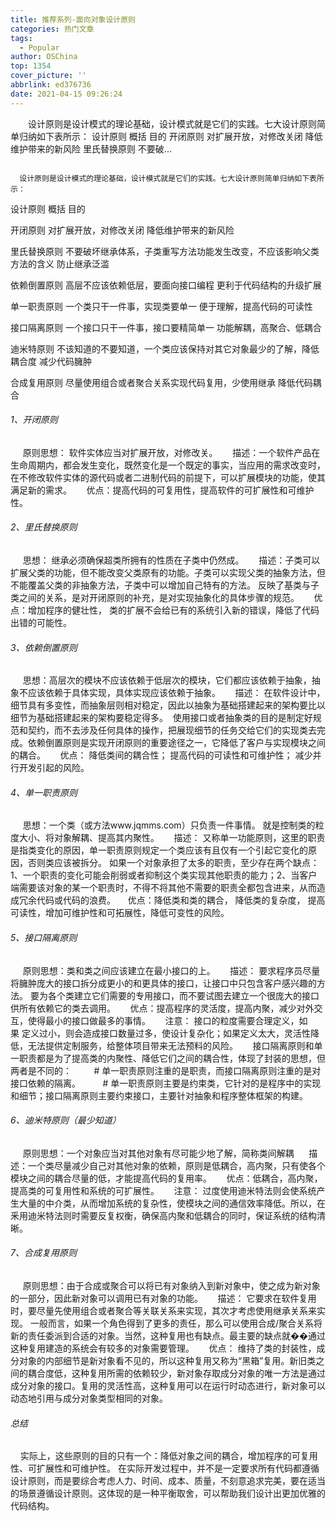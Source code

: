 ```yaml
---
title: 推荐系列-面向对象设计原则
categories: 热门文章
tags:
  - Popular
author: OSChina
top: 1354
cover_picture: ''
abbrlink: ed376736
date: 2021-04-15 09:26:24
---
```


&emsp;&emsp;设计原则是设计模式的理论基础，设计模式就是它们的实践。七大设计原则简单归纳如下表所示： 设计原则 概括 目的 开闭原则 对扩展开放，对修改关闭 降低维护带来的新风险 里氏替换原则 不要破...
<!-- more -->

                                                                                                                                                                                          设计原则是设计模式的理论基础，设计模式就是它们的实践。七大设计原则简单归纳如下表所示： 
 
  
   
   设计原则 
   概括 
   目的 
   
   
   开闭原则 
   对扩展开放，对修改关闭 
   降低维护带来的新风险 
   
   
   里氏替换原则 
   不要破坏继承体系，子类重写方法功能发生改变，不应该影响父类方法的含义 
   防止继承泛滥 
   
   
   依赖倒置原则 
   高层不应该依赖低层，要面向接口编程 
   更利于代码结构的升级扩展 
   
   
   单一职责原则 
   一个类只干一件事，实现类要单一 
   便于理解，提高代码的可读性 
   
   
   接口隔离原则 
   一个接口只干一件事，接口要精简单一 
   功能解耦，高聚合、低耦合 
   
   
   迪米特原则 
   不该知道的不要知道，一个类应该保持对其它对象最少的了解，降低耦合度 
   减少代码臃肿 
   
   
   合成复用原则 
   尽量使用组合或者聚合关系实现代码复用，少使用继承 
   降低代码耦合 
   
  
 
 
###### 1、开闭原则 
     原则思想： 软件实体应当对扩展开放，对修改关。      描述：一个软件产品在生命周期内，都会发生变化，既然变化是一个既定的事实，当应用的需求改变时，在不修改软件实体的源代码或者二进制代码的前提下，可以扩展模块的功能，使其满足新的需求。      优点：提高代码的可复用性，提高软件的可扩展性和可维护性。 
 
###### 2、里氏替换原则 
     思想： 继承必须确保超类所拥有的性质在子类中仍然成。      描述：子类可以扩展父类的功能，但不能改变父类原有的功能。子类可以实现父类的抽象方法，但不能覆盖父类的非抽象方法，子类中可以增加自己特有的方法。 反映了基类与子类之间的关系，是对开闭原则的补充，是对实现抽象化的具体步骤的规范。      优点：增加程序的健壮性， 类的扩展不会给已有的系统引入新的错误，降低了代码出错的可能性。 
 
###### 3、依赖倒置原则 
     思想：高层次的模块不应该依赖于低层次的模块，它们都应该依赖于抽象，抽象不应该依赖于具体实现，具体实现应该依赖于抽象。      描述： 在软件设计中，细节具有多变性，而抽象层则相对稳定，因此以抽象为基础搭建起来的架构要比以细节为基础搭建起来的架构要稳定得多。  使用接口或者抽象类的目的是制定好规范和契约，而不去涉及任何具体的操作，把展现细节的任务交给它们的实现类去完成。依赖倒置原则是实现开闭原则的重要途径之一，它降低了客户与实现模块之间的耦合。      优点： 降低类间的耦合性； 提高代码的可读性和可维护性； 减少并行开发引起的风险。 
 
###### 4、单一职责原则 
     思想：一个类（或方法www.jqmms.com）只负责一件事情。 就是控制类的粒度大小、将对象解耦、提高其内聚性。      描述： 又称单一功能原则，这里的职责是指类变化的原因，单一职责原则规定一个类应该有且仅有一个引起它变化的原因，否则类应该被拆分。 如果一个对象承担了太多的职责，至少存在两个缺点：1、一个职责的变化可能会削弱或者抑制这个类实现其他职责的能力；2、当客户端需要该对象的某一个职责时，不得不将其他不需要的职责全都包含进来，从而造成冗余代码或代码的浪费。     优点：降低类和类的耦合， 降低类的复杂度， 提高可读性，增加可维护性和可拓展性，降低可变性的风险。 
 
###### 5、接口隔离原则 
     原则思想：类和类之间应该建立在最小接口的上。      描述： 要求程序员尽量将臃肿庞大的接口拆分成更小的和更具体的接口，让接口中只包含客户感兴趣的方法。 要为各个类建立它们需要的专用接口，而不要试图去建立一个很庞大的接口供所有依赖它的类去调用。      优点：提高程序的灵活度，提高内聚，减少对外交互，使得最小的接口做最多的事情。 
     注意： 接口的粒度需要合理定义，如果 定义过小，则会造成接口数量过多，使设计复杂化；如果定义太大，灵活性降低，无法提供定制服务，给整体项目带来无法预料的风险。 
     接口隔离原则和单一职责都是为了提高类的内聚性、降低它们之间的耦合性，体现了封装的思想，但两者是不同的： 
        # 单一职责原则注重的是职责，而接口隔离原则注重的是对接口依赖的隔离。 
        # 单一职责原则主要是约束类，它针对的是程序中的实现和细节；接口隔离原则主要约束接口，主要针对抽象和程序整体框架的构建。 
  
 
###### 6、迪米特原则（最少知道） 
     原则思想：一个对象应当对其他对象有尽可能少地了解，简称类间解耦      描述：一个类尽量减少自己对其他对象的依赖，原则是低耦合，高内聚，只有使各个模块之间的耦合尽量的低，才能提高代码的复用率。      优点：低耦合，高内聚，提高类的可复用性和系统的可扩展性。 
     注意： 过度使用迪米特法则会使系统产生大量的中介类，从而增加系统的复杂性，使模块之间的通信效率降低。所以，在釆用迪米特法则时需要反复权衡，确保高内聚和低耦合的同时，保证系统的结构清晰。 
  
 
###### 7、合成复用原则 
     原则思想：由于合成或聚合可以将已有对象纳入到新对象中，使之成为新对象的一部分，因此新对象可以调用已有对象的功能。 
     描述： 它要求在软件复用时，要尽量先使用组合或者聚合等关联关系来实现，其次才考虑使用继承关系来实现。 一般而言，如果一个角色得到了更多的责任，那么可以使用合成/聚合关系将新的责任委派到合适的对象。当然，这种复用也有缺点。最主要的缺点就��通过这种复用建造的系统会有较多的对象需要管理。 
     优点： 维持了类的封装性，成分对象的内部细节是新对象看不见的，所以这种复用又称为“黑箱”复用。新旧类之间的耦合度低，这种复用所需的依赖较少，新对象存取成分对象的唯一方法是通过成分对象的接口。复用的灵活性高，这种复用可以在运行时动态进行，新对象可以动态地引用与成分对象类型相同的对象。 
 
###### 总结 
    实际上，这些原则的目的只有一个：降低对象之间的耦合，增加程序的可复用性、可扩展性和可维护性。 在实际开发过程中，并不是一定要求所有代码都遵循设计原则，而是要综合考虑人力、时间、成本、质量，不刻意追求完美，要在适当的场景遵循设计原则。这体现的是一种平衡取舍，可以帮助我们设计出更加优雅的代码结构。
                                        